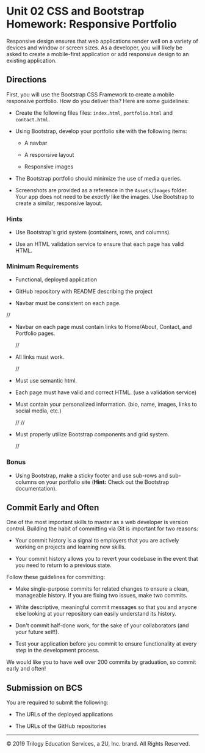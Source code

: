 # Unit 02 CSS and Bootstrap Homework: Responsive Portfolio

Responsive design ensures that web applications render well on a variety of devices and window or screen sizes. As a developer, you will likely be asked to create a mobile-first application or add responsive design to an existing application. 


## Directions

First, you will use the Bootstrap CSS Framework to create a mobile responsive portfolio. How do you deliver this? Here are some guidelines:

* Create the following files files: `index.html`, `portfolio.html` and `contact.html`.

* Using Bootstrap, develop your portfolio site with the following items:

   * A navbar
   * A responsive layout

   * Responsive images

* The Bootstrap portfolio should minimize the use of media queries.

* Screenshots are provided as a reference in the `Assets/Images` folder. Your app does not need to be _exactly_ like the images. Use Bootstrap to create a similar, responsive layout.

### Hints

* Use Bootstrap's grid system (containers, rows, and columns). 

* Use an HTML validation service to ensure that each page has valid HTML.

### Minimum Requirements

* Functional, deployed application 
 <!-- Meaning the website runs? All site components work? It loads correctly? -->

* GitHub repository with README describing the project
<!-- still working on, but not hard  -->

* Navbar must be consistent on each page.     
 <!-- Navbar is the same for all pages. --> //

* Navbar on each page must contain links to Home/About, Contact, and Portfolio pages. 
   <!-- Navbar links have the three correct headers --> //

* All links must work.
   <!-- Right now my links work but the pages are not fully built beyond the navbar --> // 

* Must use semantic html. 
 <!-- clarify semantic? html is the correct order. r?  -->

* Each page must have valid and correct HTML. (use a validation service)
 <!--  find one of these services?  -->

* Must contain your personalized information. (bio, name, images, links to social media, etc.)
  <!-- https://www.linkedin.com/in/juliafhoran/  --> //
  <!-- https://github.com/Juliafrances28 --> //

* Must properly utilize Bootstrap components and grid system.
  <!-- did I use the grid correctly? --> //

### Bonus

* Using Bootstrap, make a sticky footer and use sub-rows and sub-columns on your portfolio site (**Hint:** Check out the Bootstrap documentation).
  

## Commit Early and Often

One of the most important skills to master as a web developer is version control. Building the habit of committing via Git is important for two reasons:

* Your commit history is a signal to employers that you are actively working on projects and learning new skills.

* Your commit history allows you to revert your codebase in the event that you need to return to a previous state.

Follow these guidelines for committing:

* Make single-purpose commits for related changes to ensure a clean, manageable history. If you are fixing two issues, make two commits.

* Write descriptive, meaningful commit messages so that you and anyone else looking at your repository can easily understand its history.

* Don't commit half-done work, for the sake of your collaborators (and your future self!).

* Test your application before you commit to ensure functionality at every step in the development process.

We would like you to have well over 200 commits by graduation, so commit early and often!


## Submission on BCS

You are required to submit the following:

* The URLs of the deployed applications

* The URLs of the GitHub repositories

- - -

© 2019 Trilogy Education Services, a 2U, Inc. brand. All Rights Reserved.
